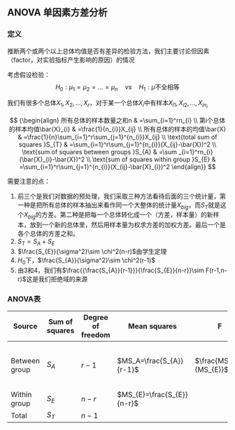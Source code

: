 ## ANOVA 单因素方差分析
### 定义
推断两个或两个以上总体均值是否有差异的检验方法，我们主要讨论但因素（factor，对实验指标产生影响的原因）的情况

考虑假设检验：
$$
	H_{0}:\mu_{1}=\mu_{2}=\dots=\mu_{n}\quad vs\quad H_{1}: \mu\text{不全相等}
$$

我们有很多个总体$X_{1},X_{2},\dots,X_{r}$，对于某一个总体$X_i$中有样本$X_{i1},X_{i2},\dots,X_{in_{i}}$

$$
{\begin{align}
所有总体的样本数量之和n & =\sum_{i=1}^rn_{i} \\
第i个总体的样本均值\bar{X}_{i} & =\frac{1}{n_{i}}X_{ij} \\
所有总体的样本的均值\bar{X} & =\frac{1}{n}\sum_{i=1}^r\sum_{j=1}^{n_{i}}X_{ij} \\
\text{total sum of squares }S_{T} & =\sum_{i=1}^r\sum_{j=1}^{n_{i}}(X_{ij}-\bar{X})^2 \\
\text{sum of squares between groups }S_{A} & =\sum _{i=1}^rn_{i}(\bar{X}_{i}-\bar{X})^2  \\
\text{sum of squares within group }S_{E} & =\sum_{i=1}^r\sum_{j=1}^{n_{i}}(X_{ij}-\bar{X}_{i})^2
\end{align}}
$$

需要注意的点：
1. 前三个是我们对数据的预处理，我们采取三种方法看待后面的三个统计量，第一种是把所有总体的样本抽出来看作同一个大整体的统计量$X_{big}$，而$S_T$就是这个$X_{big}$的方差。第二种是把每一个总体转化成一个（方差，样本量）的新样本，放到一个新的总体里，然后用样本量为权求方差的加权方差。最后一个是各个总体的方差之和。
2. $S_{T}=S_{A}+S_{E}$
3. $\frac{S_{E}}{\sigma^2}\sim \chi^2(n-r)$由学生定理
4. $H_{0}$下，$\frac{S_{A}}{\sigma^2}\sim \chi^2(r-1)$
5. 由3和4，我们有$\frac{{\frac{S_{A}}{r-1}}}{\frac{S_{E}}{n-r}}\sim F(r-1,n-r)$这是我们拒绝域的来源

### ANOVA表
Source | Sum of squares | Degree of freedom | Mean squares | F | p-value | F crit
-- | -- |--|--|--|--|--|
Between group|$S_A$|$r-1$|$MS_A=\frac{S_{A}}{r-1}$|$\frac{MS_{A}}{MS_{E}}$|$P\{F(r-1,n-r)\geq f_{0}\}$|$F_{\alpha}(r-1,n-1)$
Within group|$S_E$|$n-r$|$MS_{E}=\frac{S_{E}}{n-r}$|
Total|$S_{T}$|$n-1$